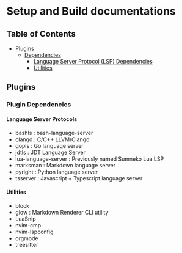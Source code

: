 # Setup and Build documentations

## Table of Contents
- [Plugins](#plugins)
    - [Dependencies](#plugin-dependencies)
        + [Language Server Protocol (LSP) Dependencies](#language-server-protocols)
        + [Utilities](#utilities)

## Plugins
### Plugin Dependencies
#### Language Server Protocols
+ bashls : bash-language-server
+ clangd : C/C++ LLVM/Clangd
+ gopls  : Go language server
+ jdtls  : JDT Language Server
+ lua-language-server : Previously named Sumneko Lua LSP
+ marksman : Markdown language server
+ pyright  : Python language server
+ tsserver : Javascript + Typescript language server

#### Utilities
+ block
+ glow : Markdown Renderer CLI utility
+ LuaSnip
+ nvim-cmp
+ nvim-lspconfig
+ orgmode
+ treesitter


